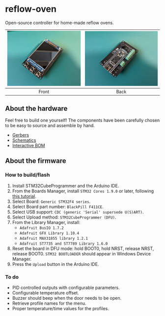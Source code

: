 # reflow-oven

Open-source controller for home-made reflow ovens.

![](Images/Front.jpg) | ![](Images/Back.jpg)
:---: | :---:
Front | Back

## About the hardware

Feel free to build one yourself! The components have been carefully chosen to be easy to source and assemble by hand.

* [Gerbers](https://github.com/AlfonsoJLuna/reflow-oven/tree/master/Hardware/v0.1/Gerbers)
* [Schematics](https://raw.githubusercontent.com/AlfonsoJLuna/reflow-oven/master/Hardware/v0.1/reflow-oven.pdf)
* [Interactive BOM](https://raw.githubusercontent.com/AlfonsoJLuna/reflow-oven/master/Hardware/v0.1/ibom.html)

## About the firmware

### How to build/flash

1. Install STM32CubeProgrammer and the Arduino IDE.
2. From the Boards Manager, install `STM32 Cores 1.9.0` or later, following [this tutorial](https://github.com/stm32duino/wiki/wiki/Getting-Started).
3. Select Board: `Generic STM32F4 series`.
4. Select Board part number: `BlackPill F411CE`.
5. Select USB support: `CDC (generic 'Serial' supersede U(S)ART)`.
6. Select Upload method: `STM32CubeProgrammer (DFU)`.
7. From the Library Manager, install:
    * `Adafruit BusIO 1.7.2`
    * `Adafruit GFX Library 1.10.4`
    * `Adafruit MAX31855 library 1.2.1`
    * `Adafruit ST7735 and ST7789 Library 1.6.0`
8. Reset the board in DFU mode: hold BOOT0, hold NRST, release NRST, release BOOT0. `STM32 BOOTLOADER` should appear in Windows Device Manager.
9. Press the `Upload` button in the Arduino IDE.

### To do

* PID controlled outputs with configurable parameters.
* Configurable temperature offset.
* Buzzer should beep when the door needs to be open.
* Retrieve profile names for the menu.
* Proper temperature/time values for the profiles.
